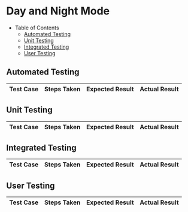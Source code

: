 # Day and Night Mode

- Table of Contents
  - [Automated Testing](#automated-testing)
  - [Unit Testing](#unit-testing)
  - [Integrated Testing](#integrated-testing)
  - [User Testing](#user-testing)

## Automated Testing

| Test Case | Steps Taken | Expected Result | Actual Result |
| --------- | ----------- | --------------- | ------------- |

## Unit Testing

| Test Case | Steps Taken | Expected Result | Actual Result |
| --------- | ----------- | --------------- | ------------- |

## Integrated Testing

| Test Case | Steps Taken | Expected Result | Actual Result |
| --------- | ----------- | --------------- | ------------- |

## User Testing

| Test Case | Steps Taken | Expected Result | Actual Result |
| --------- | ----------- | --------------- | ------------- |
